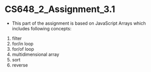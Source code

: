 # CS648_2_Assignment_3.1
- This part of the assignment is based on JavaScript Arrays which includes following concepts: 
1. filter
2. for/in loop
3. for/of loop
4. multidimensional array
5. sort
6. reverse